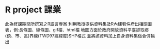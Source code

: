 # R project 課業
此為修課期間所撰寫之R語言專案
利用教授提供資料集及R內建套件產出相關圖表，例:長條圖、線條圖、gif檔、html檔
地圖方面於政府開放資料平臺抓取鄉(鎮、市、區)界線(TWD97經緯度)SHP格式
並將該資料加上自身資料集做合併輸出
